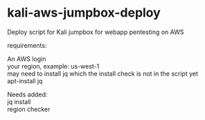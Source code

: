 # kali-aws-jumpbox-deploy

Deploy script for Kali jumpbox for webapp pentesting on AWS

requirements:

An AWS login\
your region, example: us-west-1\
may need to install jq which the install check is not in the script yet\
apt-install jq

Needs added:\
jq install\
region checker
